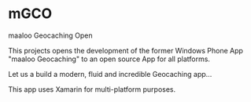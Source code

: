 # mGCO
maaloo Geocaching Open

This projects opens the development of the former Windows Phone App "maaloo Geocaching" to an open source App for all platforms. 

Let us a build a modern, fluid and incredible Geocaching app...

This app uses Xamarin for multi-platform purposes.  
